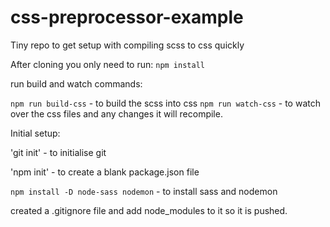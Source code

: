 # css-preprocessor-example
Tiny repo to get setup with compiling scss to css quickly

After cloning you only need to run:
`npm install`

run build and watch commands:

`npm run build-css` - to build the scss into css
`npm run watch-css` - to watch over the css files and any changes it will recompile.



Initial setup:

'git init' - to initialise git

'npm init' - to create a blank package.json file

`npm install -D node-sass nodemon` - to install sass and nodemon

created a .gitignore file and add node_modules to it so it is pushed.